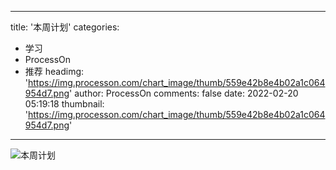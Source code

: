 
---
title: '本周计划'
categories: 
 - 学习
 - ProcessOn
 - 推荐
headimg: 'https://img.processon.com/chart_image/thumb/559e42b8e4b02a1c064954d7.png'
author: ProcessOn
comments: false
date: 2022-02-20 05:19:18
thumbnail: 'https://img.processon.com/chart_image/thumb/559e42b8e4b02a1c064954d7.png'
---

<div>   
<img class="thumb" alt="本周计划" src="https://img.processon.com/chart_image/thumb/559e42b8e4b02a1c064954d7.png" referrerpolicy="no-referrer">
<p></p>  
</div>
            